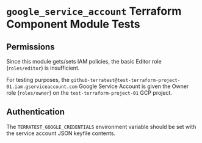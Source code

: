 # `google_service_account` Terraform Component Module Tests

## Permissions

Since this module gets/sets IAM policies, the basic Editor role (`roles/editor`) is insufficient.

For testing purposes, the `github-terratest@test-terraform-project-01.iam.gserviceaccount.com` Google
Service Account is given the Owner role (`roles/owner`) on the `test-terraform-project-01` GCP project.

## Authentication

The `TERRATEST_GOOGLE_CREDENTIALS` environment variable should be set with the service account JSON keyfile contents.
